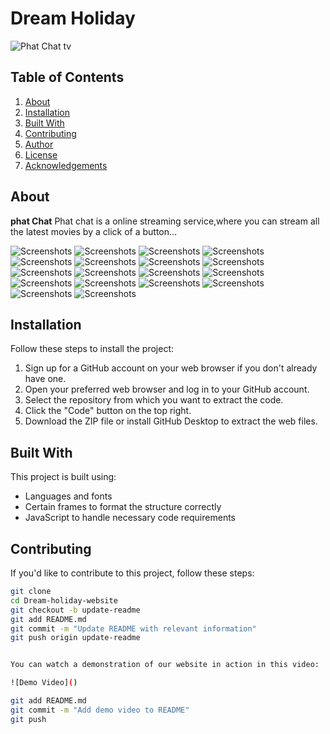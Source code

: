 # Dream Holiday

![Phat Chat tv](/LOGO/PHAT%20CHAT%20TV.png)

## Table of Contents

1. [About](#about)
2. [Installation](#installation)
3. [Built With](#built-with)
4. [Contributing](#contributing)
5. [Author](#author)
6. [License](#license)
7. [Acknowledgements](#acknowledgements)

## About

**phat Chat** Phat chat is a online streaming service,where you can stream all the latest movies by a click of a button...

![Screenshots](/Screenshot/Screenshot%20(245).png)
![Screenshots](/Screenshot/Screenshot%20(246).png)
![Screenshots](/Screenshot/Screenshot%20(247).png)
![Screenshots](/Screenshot/Screenshot%20(248).png)
![Screenshots](/Screenshot/Screenshot%20(249).png)
![Screenshots](/Screenshot/Screenshot%20(250).png)
![Screenshots](/Screenshot/Screenshot%20(251).png)
![Screenshots](/Screenshot/Screenshot%20(252).png)
![Screenshots](/Screenshot/Screenshot%20(253).png)
![Screenshots](/Screenshot/Screenshot%20(254).png)
![Screenshots](/Screenshot/Screenshot%20(255).png)
![Screenshots](/Screenshot/Screenshot%20(255).png)
![Screenshots](/Screenshot/Screenshot%20(256).png)
![Screenshots](/Screenshot/Screenshot%20(257).png)
![Screenshots](/Screenshot/Screenshot%20(258).png)
![Screenshots](/Screenshot/Screenshot%20(259).png)
![Screenshots](/Screenshot/Screenshot%20(260).png)
![Screenshots](/Screenshot/Screenshot%20(261).png)


## Installation

Follow these steps to install the project:

1. Sign up for a GitHub account on your web browser if you don't already have one.
2. Open your preferred web browser and log in to your GitHub account.
3. Select the repository from which you want to extract the code.
4. Click the "Code" button on the top right.
5. Download the ZIP file or install GitHub Desktop to extract the web files.

## Built With

This project is built using:

- Languages and fonts
- Certain frames to format the structure correctly
- JavaScript to handle necessary code requirements

## Contributing

If you'd like to contribute to this project, follow these steps:

```bash
git clone 
cd Dream-holiday-website
git checkout -b update-readme
git add README.md
git commit -m "Update README with relevant information"
git push origin update-readme


You can watch a demonstration of our website in action in this video:

![Demo Video]()

git add README.md
git commit -m "Add demo video to README"
git push